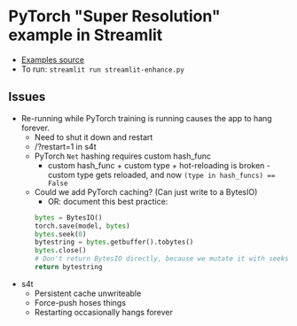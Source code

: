 # PyTorch "Super Resolution" example in Streamlit

* [Examples source](https://github.com/pytorch/examples)
* To run: `streamlit run streamlit-enhance.py`

## Issues

* Re-running while PyTorch training is running causes the app to hang forever.
    * Need to shut it down and restart
    * /?restart=1 in s4t
    * PyTorch `Net` hashing requires custom hash_func
        - custom hash_func + custom type + hot-reloading is broken - custom type gets reloaded, and now `(type in hash_funcs) == False`
    * Could we add PyTorch caching? (Can just write to a BytesIO)
        - OR: document this best practice:
        ```python
        bytes = BytesIO()
        torch.save(model, bytes)
        bytes.seek(0)
        bytestring = bytes.getbuffer().tobytes()
        bytes.close()
        # Don't return BytesIO directly, because we mutate it with seeks
        return bytestring
        ```
* s4t
    - Persistent cache unwriteable
    - Force-push hoses things
    - Restarting occasionally hangs forever
 
